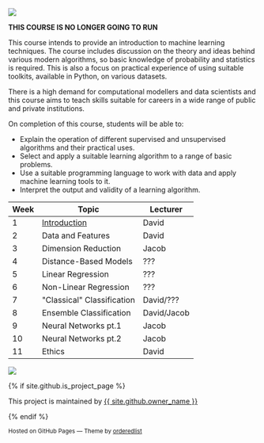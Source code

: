 <img src="https://mlp-s2-22.github.io/website/assets/img/banner.png"/>

**THIS COURSE IS NO LONGER GOING TO RUN**

This course intends to provide an introduction to machine learning techniques. The course includes discussion on the theory and ideas behind various modern algorithms, so basic knowledge of probability and statistics is required. This is also a focus on practical experience of using suitable toolkits, available in Python, on various datasets.

There is a high demand for computational modellers and data scientists and this course aims to teach skills suitable for careers in a wide range of public and private institutions.

On completion of this course, students will be able to:
- Explain the operation of different supervised and unsupervised algorithms and their practical uses.
- Select and apply a suitable learning algorithm to a range of basic problems.
- Use a suitable programming language to work with data and apply machine learning tools to it.
- Interpret the output and validity of a learning algorithm.

| Week | Topic                                                              | Lecturer    |
|------|--------------------------------------------------------------------|-------------|
|  1   | <a href="https://mlp-s2-22.github.io/website/pages/week1.html">Introduction</a>               | David       |
|  2   | Data and Features                                                  | David       |
|  3   | Dimension Reduction                                                | Jacob       |
|  4   | Distance-Based Models                                              | ???         |
|  5   | Linear Regression                                                  | ???         |
|  6   | Non-Linear Regression                                              | ???         |
|  7   | "Classical" Classification                                         | David/???   |
|  8   | Ensemble Classification                                            | David/Jacob |
|  9   | Neural Networks pt.1                                               | Jacob       |
|  10  | Neural Networks pt.2                                               | Jacob       |
|  11  | Ethics                                                             | David       |

<img src="https://mlp-s2-22.github.io/website/assets/img/week_1_figures-5_crop.png"/>

{% if site.github.is_project_page %}
<p>This project is maintained by <a href="{{ site.github.owner_url }}">{{ site.github.owner_name }}</a></p>
{% endif %}
<p><small>Hosted on GitHub Pages &mdash; Theme by <a href="https://github.com/orderedlist">orderedlist</a></small></p>
